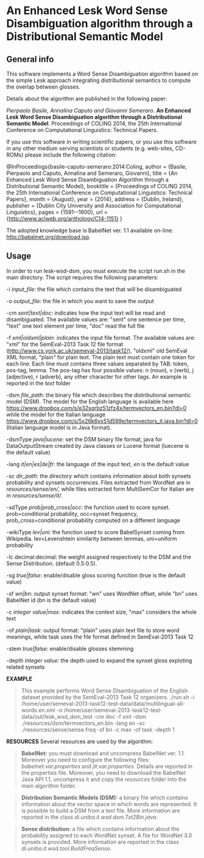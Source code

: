 An Enhanced Lesk Word Sense Disambiguation algorithm through a Distributional Semantic Model
==========================================================================

General info
------------

This software implements a Word Sense Disambiguation algorithm based on the simple Lesk approach integrating distributional semantics to compute the overlap between glosses.

Details about the algorithm are published in the following paper:

*Pierpaolo Basile, Annalina Caputo and Giovanni Semeraro*. **An Enhanced Lesk Word Sense Disambiguation algorithm through a Distributional Semantic Model**. Proceedings of COLING 2014, the 25th International Conference on Computational Linguistics: Technical Papers.

If you use this software in writing scientific papers, or you use this
software in any other medium serving scientists or students (e.g. web-sites,
CD-ROMs) please include the following citation:

@InProceedings{basile-caputo-semeraro:2014:Coling,
  author    = {Basile, Pierpaolo  and  Caputo, Annalina  and  Semeraro, Giovanni},
  title     = {An Enhanced Lesk Word Sense Disambiguation Algorithm through a Distributional Semantic Model},
  booktitle = {Proceedings of COLING 2014, the 25th International Conference on Computational Linguistics: Technical Papers},
  month     = {August},
  year      = {2014},
  address   = {Dublin, Ireland},
  publisher = {Dublin City University and Association for Computational Linguistics},
  pages     = {1591--1600},
  url       = {http://www.aclweb.org/anthology/C14-1151}
}

The adopted knowledge base is BabelNet ver. 1.1 available on-line: http://babelnet.org/download.jsp.

Usage
-----
In order to run lesk-wsd-dsm, you must execute the script run.sh in the main directory. 
The script requires the following parameters:

-i *input_file*: the file which contains the text that will be disambiguated

-o *output_file*: the file in which you want to save the output

-cm *sent|text|doc*: indicates how the input text will be read and disambiguated. The available values are: "sent" one sentence per time, "text" one text element per time, "doc" read the full file

-f *xml|oldxml|plain*: indicates the input file format. The available values are: "xml" for the SemEval-2013 Task 12 file format (http://www.cs.york.ac.uk/semeval-2013/task12/), "oldxml" old SemEval XML format, "plain" for plain text. The plain text must contain one token for each line. Each line must contains three values separated by TAB: token, pos-tag, lemma. The pos-tag has four possible values: n (noun), v (verb), j (adjective), r (adverb), any other character for other tags. An example is reported in the *text* folder

-dsm *file_path*: the binary file which describes the distributional semantic model (DSM). The model for the English language is available here https://www.dropbox.com/s/e32sqrbz51zfz4x/termvectors_en.bin?dl=0 while the model for the Italian language https://www.dropbox.com/s/5x26k6vx51d599e/termvectors_it.java.bin?dl=0 (Italian language model is in Java format).

-dsmType *java|lucene*: set the DSM binary file format, java for DataOutputStream created by Java classes or Lucene format (luecene is the default value)

-lang *it|en|es|de|fr*: the language of the input text, *en* is the default value

-sc *dir_path*: the directory which contains information about both synsets probability and synsets occurrences. Files extracted from WordNet are in *resources/sense/en/*, while files extracted form MultiSemCor for Italian are in *resources/sense/it/*.

-sdType *prob|prob_cross|occ*: the function used to score synset. prob=conditional probability, occ=synset frequency, prob_cross=conditional probability computed on a different language

-wikiType *lev|uni*: the function used to score BabelSynset coming from Wikipedia. lev=Levenshtein similarity between lemmas, uni=uniform probability

-lc decimal:decimal: the weight assigned respectively to the DSM and the Sense Distribution. (default 0.5:0.5).

-sg *true|false*: enable/disable gloss scoring function (true is the default value)

-sf *wn|bn*: output synset format: "wn" uses WordNet offset, while "bn" uses BabelNet id (bn is the default value)

-c *integer value|max*: indicates the context size, "max" considers the whole text

-of *plain|task*: output format: "plain" uses plain text file to store word meanings, while task uses the file format defined in SemEval-2013 Task 12

-stem *true|false*: enable/disable glosses stemming

-depth *integer value*: the depth used to expand the synset gloss exploting related synsets

**EXAMPLE**
>This example performs Word Sense Disambiguation of the English dataset provided by the SemEval-2013 Task 12 organizers.
>./run.sh -i /home/user/semeval-2013-task12-test-data/data/multilingual-all-words.en.xml -o /home/user/semeval-2013-task12-test-data/out/lesk_wsd_dsm_test -cm doc -f xml -dsm ./resources/dsm/termvectors_en.bin -lang en -sc ./resources/sense/sense.freq -sf bn -c max -of task -depth 1

**RESOURCES**
Several resources are used by the algorithm:

>**BabelNet:** you must download and uncompress BabelNet ver. 1.1. Moreover you need to configure the following files: *babelnet.var.properties* and *jlt.var.properties*. Details are reported in the properties file. Moreover, you need to download the BabelNet Java API 1.1, uncompress it and copy the *resources* folder into the main algorithm folder.

>**Distribution Semantic Models (DSM):** a binary file which contains information about the vector space in which words are represented. It is possible to build a DSM from a text file. More information are reported in the class *di.uniba.it.wsd.dsm.Txt2Bin.java*.

>**Sense distribution:** a file which contains information about the probability assigned to each WordNet synset. A file for WordNet 3.0 synsets is provided. More information are reported in the class *di.uniba.it.wsd.tool.BuildFreqSense*.
